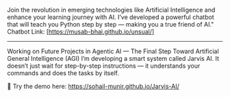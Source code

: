 Join the revolution in emerging technologies like Artificial Intelligence and enhance your learning journey with AI. I’ve developed a powerful chatbot that will teach you Python step by step — making you a true friend of AI."
Chatbot Link: [https://musab-bhai.github.io/unsual/]

___________________________________________________________________


Working on Future Projects in Agentic AI — The Final Step Toward Artificial General Intelligence (AGI)
I’m developing a smart system called Jarvis AI. It doesn’t just wait for step-by-step instructions — it understands your commands and does the tasks by itself.

🔗 Try the demo here: https://sohail-munir.github.io/Jarvis-AI/
